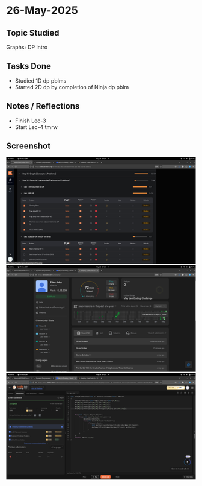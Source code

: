 # 26-May-2025

## Topic Studied
Graphs+DP intro

## Tasks Done

- Studied 1D dp pblms
- Started 2D dp by completion of Ninja dp pblm

## Notes / Reflections
- Finish Lec-3
- Start Lec-4 tmrw

## Screenshot
![Profile Leetcode/Striver](../screenshots/19.1.png)
![Profile Leetcode/Striver](../screenshots/19.2.png)
![Profile Leetcode/Striver](../screenshots/19.3.png)
